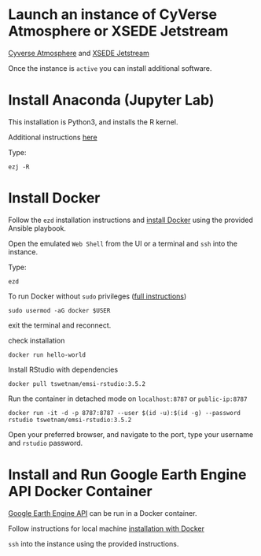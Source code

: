 # Launch an instance of CyVerse Atmosphere or XSEDE Jetstream

[Cyverse Atmosphere](http://www.cyverse.org/atmosphere) and [XSEDE Jetstream](https://www.jetstream-cloud.org/)

Once the instance is `active` you can install additional software.

# Install Anaconda (Jupyter Lab)

This installation is Python3, and installs the R kernel.

Additional instructions [here](https://cyverse-neon-data-institute-2018.readthedocs-hosted.com/en/latest/step1.html#ez-installation-of-project-jupyter)

Type:

```
ezj -R
```

# Install Docker

Follow the `ezd` installation instructions and [install Docker](https://cyverse-ez-quickstart.readthedocs-hosted.com/en/latest/#ez-install-docker)  using the provided Ansible playbook.

Open the emulated `Web Shell` from the UI or a terminal and `ssh` into the instance.

Type:

```
ezd
```

To run Docker without `sudo` privileges ([full instructions](https://cyverse-ez-quickstart.readthedocs-hosted.com/en/latest/docker.html))

```
sudo usermod -aG docker $USER
```

exit the terminal and reconnect.

check installation

```
docker run hello-world
```

Install RStudio with dependencies

```
docker pull tswetnam/emsi-rstudio:3.5.2
```

Run the container in detached mode on `localhost:8787` or `public-ip:8787`
```
docker run -it -d -p 8787:8787 --user $(id -u):$(id -g) --password rstudio tswetnam/emsi-rstudio:3.5.2
```

Open your preferred browser, and navigate to the port, type your username and `rstudio` password. 


# Install and Run Google Earth Engine API Docker Container

[Google Earth Engine API](https://github.com/google/earthengine-api) can be run in a Docker container.

Follow instructions for local machine [installation with Docker](https://developers.google.com/earth-engine/python_install-datalab-local)

`ssh` into the instance using the provided instructions. 
